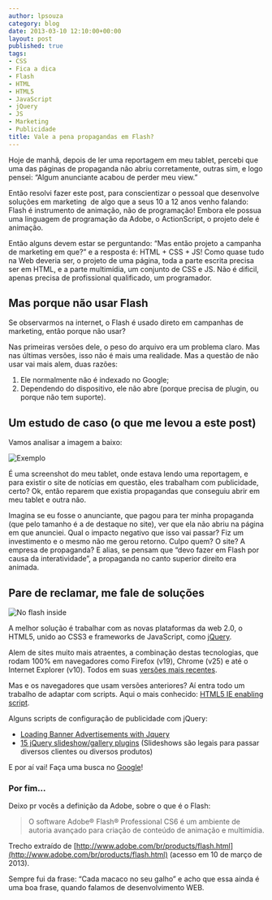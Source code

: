 ```yaml
---
author: lpsouza
category: blog
date: 2013-03-10 12:10:00+00:00
layout: post
published: true
tags:
- CSS
- Fica a dica
- Flash
- HTML
- HTML5
- JavaScript
- jQuery
- JS
- Marketing
- Publicidade
title: Vale a pena propagandas em Flash?
---
```


Hoje de manhã, depois de ler uma reportagem em meu tablet, percebi que uma das páginas de propaganda não abriu corretamente, outras sim, e logo pensei: “Algum anunciante acabou de perder meu view.”

Então resolvi fazer este post, para conscientizar o pessoal que desenvolve soluções em marketing&nbsp; de algo que a seus 10 a 12 anos venho falando: Flash é instrumento de animação, não de programação! Embora ele possua uma linguagem de programação da Adobe, o ActionScript, o projeto dele é animação.

Então alguns devem estar se perguntando: “Mas então projeto a campanha de marketing em que?” e a resposta é: HTML + CSS + JS! Como quase tudo na Web deveria ser, o projeto de uma página, toda a parte escrita precisa ser em HTML, e a parte multimídia, um conjunto de CSS e JS. Não é dificil, apenas precisa de profissional qualificado, um programador.

## Mas porque não usar Flash

Se observarmos na internet, o Flash é usado direto em campanhas de marketing, então porque não usar?

Nas primeiras versões dele, o peso do arquivo era um problema claro. Mas nas últimas versões, isso não é mais uma realidade. Mas a questão de não usar vai mais alem, duas razões:

  1. Ele normalmente não é indexado no Google;
  2. Dependendo do dispositivo, ele não abre (porque precisa de plugin, ou porque não tem suporte).

## Um estudo de caso (o que me levou a este post)

Vamos analisar a imagem a baixo:

![Exemplo](https://luizsouza.com.br/wp-content/upload/2013/03/1362831418416.jpg)

É uma screenshot do meu tablet, onde estava lendo uma reportagem, e para existir o site de notícias em questão, eles trabalham com publicidade, certo? Ok, então reparem que existia propagandas que conseguiu abrir em meu tablet e outra não.

Imagina se eu fosse o anunciante, que pagou para ter minha propaganda (que pelo tamanho é a de destaque no site), ver que ela não abriu na página em que anunciei. Qual o impacto negativo que isso vai passar? Fiz um investimento e o mesmo não me gerou retorno. Culpo quem? O site? A empresa de propaganda? E alias, se pensam que “devo fazer em Flash por causa da interatividade”, a propaganda no canto superior direito era animada.

## Pare de reclamar, me fale de soluções

![No flash inside](https://luizsouza.com.br/wp-content/upload/2013/03/html5_no_flash_inside.jpg)

A melhor solução é trabalhar com as novas plataformas da web 2.0, o HTML5, unido ao CSS3 e frameworks de JavaScript, como [jQuery](http://www.jquery.com).

Alem de sites muito mais atraentes, a combinação destas tecnologias, que rodam 100% em navegadores como Firefox (v19), Chrome (v25) e até o Internet Explorer (v10). Todos em suas [versões mais recentes](http://html5test.com/compare/browser/chrome25/ff19/ie10.html).

Mas e os navegadores que usam versões anteriores? Aí entra todo um trabalho de adaptar com scripts. Aqui o mais conhecido: [HTML5 IE enabling script](https://code.google.com/p/html5shiv/).

Alguns scripts de configuração de publicidade com jQuery:

* [Loading Banner Advertisements with Jquery](http://www.9lessons.info/2010/04/load-banner-advertisement-with-jquery.html)
* [15 jQuery slideshow/gallery plugins](http://www.webanddesigners.com/15-jquery-slideshow-and-plugins/) (Slideshows são legais para passar diversos clientes ou diversos produtos)

E por aí vai! Faça uma busca no [Google](http://www.google.com)!

### Por fim…

Deixo pr vocês a definição da Adobe, sobre o que é o Flash:

> O software Adobe® Flash® Professional CS6 é um ambiente de autoria avançado para criação de conteúdo de animação e multimídia.

Trecho extraído de [http://www.adobe.com/br/products/flash.html](http://www.adobe.com/br/products/flash.html) (acesso em 10 de março de 2013).

Sempre fui da frase: “Cada macaco no seu galho” e acho que essa ainda é uma boa frase, quando falamos de desenvolvimento WEB.